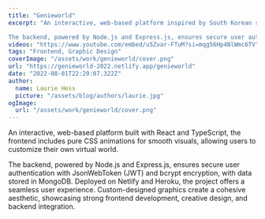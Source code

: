 ```yaml
---
title: "Genieworld"
excerpt: "An interactive, web-based platform inspired by South Korean social network Cyworld, featuring character designs influenced by Tiny Tower. Built with React and TypeScript, the frontend includes pure CSS animations for smooth visuals, allowing users to customize their own virtual world.

The backend, powered by Node.js and Express.js, ensures secure user authentication with JsonWebToken (JWT) and bcrypt encryption, with data stored in MongoDB. Deployed on Netlify and Heroku, the project offers a seamless user experience. Custom-designed graphics create a cohesive aesthetic, showcasing strong frontend development, creative design, and backend integration."
videos: "https://www.youtube.com/embed/u5Zvar-FTuM?si=mqg56Hp4NlWmc6TV"
tags: "Frontend, Graphic Design"
coverImage: "/assets/work/genieworld/cover.png"
url: "https://genieworld-2022.netlify.app/genieworld"
date: "2022-08-01T22:20:07.322Z"
author:
  name: Laurie Hess
  picture: "/assets/blog/authors/laurie.jpg"
ogImage:
  url: "/assets/work/genieworld/cover.png"
---
```

An interactive, web-based platform built with React and TypeScript, the frontend includes pure CSS animations for smooth visuals, allowing users to customize their own virtual world.

The backend, powered by Node.js and Express.js, ensures secure user authentication with JsonWebToken (JWT) and bcrypt encryption, with data stored in MongoDB. Deployed on Netlify and Heroku, the project offers a seamless user experience. Custom-designed graphics create a cohesive aesthetic, showcasing strong frontend development, creative design, and backend integration. 